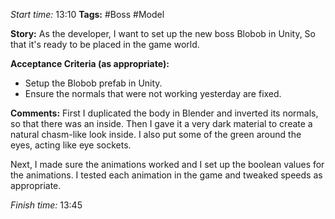 
*Start time:* 13:10
**Tags:** #Boss #Model 

**Story:** 
As the developer, I want to set up the new boss Blobob in Unity,
So that it's ready to be placed in the game world.

**Acceptance Criteria (as appropriate):**
- Setup the Blobob prefab in Unity.
- Ensure the normals that were not working yesterday are fixed.

**Comments:** 
First I duplicated the body in Blender and inverted its normals, so that there was an inside. Then I gave it a very dark material to create a natural chasm-like look inside. I also put some of the green around the eyes, acting like eye sockets.

Next, I made sure the animations worked and I set up the boolean values for the animations. I tested each animation in the game and tweaked speeds as appropriate.

*Finish time:* 13:45